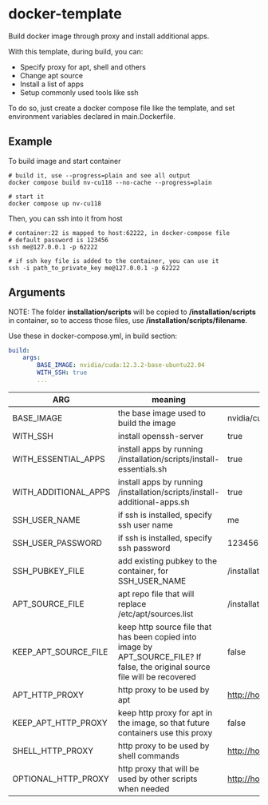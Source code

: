 # docker-template
Build docker image through proxy and install additional apps.

With this template, during build, you can:
- Specify proxy for apt, shell and others
- Change apt source
- Install a list of apps
- Setup commonly used tools like ssh

To do so, just create a docker compose file like the template, and set environment variables declared in main.Dockerfile.

## Example

To build image and start container
```Shell
# build it, use --progress=plain and see all output
docker compose build nv-cu118 --no-cache --progress=plain

# start it
docker compose up nv-cu118
```

Then, you can ssh into it from host
```Shell
# container:22 is mapped to host:62222, in docker-compose file
# default password is 123456
ssh me@127.0.0.1 -p 62222

# if ssh key file is added to the container, you can use it
ssh -i path_to_private_key me@127.0.0.1 -p 62222
```

## Arguments

NOTE: The folder **installation/scripts** will be copied to **/installation/scripts** in container, so to access those files, use **/installation/scripts/filename**.

Use these in docker-compose.yml, in build section:

```yaml
build:
    args:
        BASE_IMAGE: nvidia/cuda:12.3.2-base-ubuntu22.04
        WITH_SSH: true
        ...
```

| ARG                  | meaning                                                        | example                             |
|----------------------|----------------------------------------------------------------|-------------------------------------|
| BASE_IMAGE           | the base image used to build the image                         | nvidia/cuda:12.3.2-base-ubuntu22.04 |
| WITH_SSH             | install openssh-server                                         | true                                |
| WITH_ESSENTIAL_APPS  | install apps by running /installation/scripts/install-essentials.sh      | true                                |
| WITH_ADDITIONAL_APPS | install apps by running /installation/scripts/install-additional-apps.sh | true                                |
| SSH_USER_NAME        | if ssh is installed, specify ssh user name                     | me                               |
| SSH_USER_PASSWORD    | if ssh is installed, specify ssh password                      | 123456                              |
| SSH_PUBKEY_FILE    | add existing pubkey to the container, for SSH_USER_NAME         | /installation/scripts/sshkey/mykey.rsa.pub   |
| APT_SOURCE_FILE      | apt repo file that will replace /etc/apt/sources.list          | /installation/scripts/sources-tsinghua.list  |
| KEEP_APT_SOURCE_FILE | keep http source file that has been copied into image by APT_SOURCE_FILE? If false, the original source file will be recovered | false |
| APT_HTTP_PROXY       | http proxy to be used by apt                                   | http://host.docker.internal:7890    |
| KEEP_APT_HTTP_PROXY | keep http proxy for apt in the image, so that future containers use this proxy | false |
| SHELL_HTTP_PROXY     | http proxy to be used by shell commands                        | http://host.docker.internal:7890    |
| OPTIONAL_HTTP_PROXY  | http proxy that will be used by other scripts when needed      | http://host.docker.internal:7890    |
